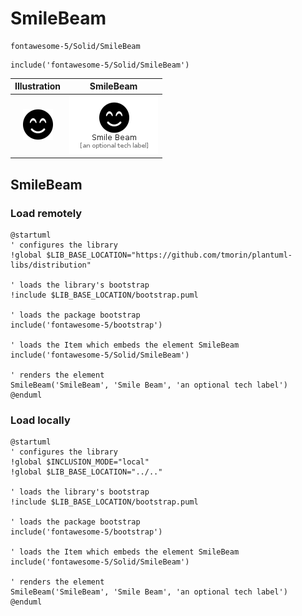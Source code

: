 # SmileBeam


```text
fontawesome-5/Solid/SmileBeam
```

```text
include('fontawesome-5/Solid/SmileBeam')
```



| Illustration | SmileBeam |
| :---: | :---: |
| ![illustration for Illustration](../../fontawesome-5/Solid/SmileBeam.png) | ![illustration for SmileBeam](../../fontawesome-5/Solid/SmileBeam.Local.png) |




## SmileBeam

### Load remotely
```plantuml
@startuml
' configures the library
!global $LIB_BASE_LOCATION="https://github.com/tmorin/plantuml-libs/distribution"

' loads the library's bootstrap
!include $LIB_BASE_LOCATION/bootstrap.puml

' loads the package bootstrap
include('fontawesome-5/bootstrap')

' loads the Item which embeds the element SmileBeam
include('fontawesome-5/Solid/SmileBeam')

' renders the element
SmileBeam('SmileBeam', 'Smile Beam', 'an optional tech label')
@enduml
```

### Load locally
```plantuml
@startuml
' configures the library
!global $INCLUSION_MODE="local"
!global $LIB_BASE_LOCATION="../.."

' loads the library's bootstrap
!include $LIB_BASE_LOCATION/bootstrap.puml

' loads the package bootstrap
include('fontawesome-5/bootstrap')

' loads the Item which embeds the element SmileBeam
include('fontawesome-5/Solid/SmileBeam')

' renders the element
SmileBeam('SmileBeam', 'Smile Beam', 'an optional tech label')
@enduml
```

